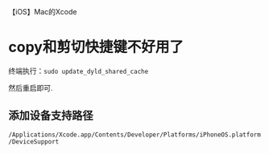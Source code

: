 
【iOS】Mac的Xcode

#  copy和剪切快捷键不好用了

终端执行：`sudo update_dyld_shared_cache`

然后重启即可.



## **添加设备支持路径**

`/Applications/Xcode.app/Contents/Developer/Platforms/iPhoneOS.platform/DeviceSupport`



